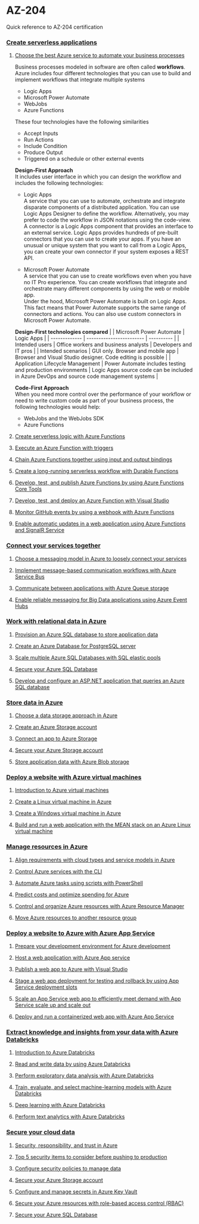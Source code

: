 # AZ-204
Quick reference to AZ-204 certification


### [Create serverless applications](https://docs.microsoft.com/en-us/learn/paths/create-serverless-applications/)

1. [Choose the best Azure service to automate your business processes](https://docs.microsoft.com/en-us/learn/modules/choose-azure-service-to-integrate-and-automate-business-processes/)
    
    Business processes modeled in software are often called **workflows**. Azure includes four different technologies that you can use to build and implement workflows that integrate multiple systems
    * Logic Apps
    * Microsoft Power Automate
    * WebJobs
    * Azure Functions
    
    These four technologies have the following similarities
    * Accept Inputs
    * Run Actions
    * Include Condition
    * Produce Output
    * Triggered on a schedule or other external events
    
    **Design-First Approach**<br/>
    It includes user interface in which you can design the workflow and includes the following technologies:
    * Logic Apps<br/>
        A service that you can use to automate, orchestrate and integrate disparate components of a distributed application. You can use Logic Apps Designer to define the workflow. Alternatively, you may prefer to code the workflow in JSON notations using the code-view.</br>
        A connector is a Logic Apps component that provides an interface to an external service. Logic Apps provides hundreds of pre-built connectors that you can use to create your apps. If you have an unusual or unique system that you want to call from a Logic Apps, you can create your own connector if your system exposes a REST API.
        
    * Microsoft Power Automate<br/>
        A service that you can use to create workflows even when you have no IT Pro experience. You can create workflows that integrate and orchestrate many different components by using the web or mobile app.</br>
        Under the hood, Microsoft Power Automate is built on Logic Apps. This fact means that Power Automate supports the same range of connectors and actions. You can also use custom connectors in Microsoft Power Automate.
    
    **Design-First technologies compared**
    |               | Microsoft Power Automate | Logic Apps |
    | ------------- | ------------------------ | ---------- |
    | Intended users  | Office workers and business analysts | Developers and IT pros |
    | Intended scenarios  | GUI only. Browser and mobile app | Browser and Visual Studio designer. Code editing is possible |
    | Application Lifecycle Management | Power Automate includes testing and production environments | Logic Apps source code can be included in Azure DevOps and source code management systems |
    
    **Code-First Approach**<br/>
    When you need more control over the performance of your workflow or need to write custom code as part of your business process, the following technologies would help:
    * WebJobs and the WebJobs SDK
    * Azure Functions

1. [Create serverless logic with Azure Functions](https://docs.microsoft.com/en-us/learn/modules/create-serverless-logic-with-azure-functions/)

1. [Execute an Azure Function with triggers](https://docs.microsoft.com/en-us/learn/modules/execute-azure-function-with-triggers/)

1. [Chain Azure Functions together using input and output bindings](https://docs.microsoft.com/en-us/learn/modules/chain-azure-functions-data-using-bindings/)

1. [Create a long-running serverless workflow with Durable Functions](https://docs.microsoft.com/en-us/learn/modules/create-long-running-serverless-workflow-with-durable-functions/)

1. [Develop, test, and publish Azure Functions by using Azure Functions Core Tools](https://docs.microsoft.com/en-us/learn/modules/develop-test-deploy-azure-functions-with-core-tools/)

1. [Develop, test, and deploy an Azure Function with Visual Studio](https://docs.microsoft.com/en-us/learn/modules/develop-test-deploy-azure-functions-with-visual-studio/)

1. [Monitor GitHub events by using a webhook with Azure Functions](https://docs.microsoft.com/en-us/learn/modules/monitor-github-events-with-a-function-triggered-by-a-webhook/)

1. [Enable automatic updates in a web application using Azure Functions and SignalR Service](https://docs.microsoft.com/en-us/learn/modules/automatic-update-of-a-webapp-using-azure-functions-and-signalr/)


### [Connect your services together](https://docs.microsoft.com/en-us/learn/paths/connect-your-services-together/)

1. [Choose a messaging model in Azure to loosely connect your services](https://docs.microsoft.com/en-us/learn/modules/choose-a-messaging-model-in-azure-to-connect-your-services/)

1. [Implement message-based communication workflows with Azure Service Bus](https://docs.microsoft.com/en-us/learn/modules/implement-message-workflows-with-service-bus/)

1. [Communicate between applications with Azure Queue storage](https://docs.microsoft.com/en-us/learn/modules/communicate-between-apps-with-azure-queue-storage/)

1. [Enable reliable messaging for Big Data applications using Azure Event Hubs](https://docs.microsoft.com/en-us/learn/modules/enable-reliable-messaging-for-big-data-apps-using-event-hubs/)


### [Work with relational data in Azure](https://docs.microsoft.com/en-us/learn/paths/work-with-relational-data-in-azure/)

1. [Provision an Azure SQL database to store application data](https://docs.microsoft.com/en-us/learn/modules/provision-azure-sql-db/)

1. [Create an Azure Database for PostgreSQL server](https://docs.microsoft.com/en-us/learn/modules/create-azure-db-for-postgresql-server/)

1. [Scale multiple Azure SQL Databases with SQL elastic pools](https://docs.microsoft.com/en-us/learn/modules/scale-sql-databases-elastic-pools/)

1. [Secure your Azure SQL Database](https://docs.microsoft.com/en-us/learn/modules/secure-your-azure-sql-database/)

1. [Develop and configure an ASP.NET application that queries an Azure SQL database](https://docs.microsoft.com/en-us/learn/modules/develop-app-that-queries-azure-sql/)


### [Store data in Azure](https://docs.microsoft.com/en-us/learn/paths/store-data-in-azure/)

1. [Choose a data storage approach in Azure](https://docs.microsoft.com/en-us/learn/modules/choose-storage-approach-in-azure/)

1. [Create an Azure Storage account](https://docs.microsoft.com/en-us/learn/modules/create-azure-storage-account/)

1. [Connect an app to Azure Storage](https://docs.microsoft.com/en-us/learn/modules/connect-an-app-to-azure-storage/)

1. [Secure your Azure Storage account](https://docs.microsoft.com/en-us/learn/modules/secure-azure-storage-account/)

1. [Store application data with Azure Blob storage](https://docs.microsoft.com/en-us/learn/modules/store-app-data-with-azure-blob-storage/)


### [Deploy a website with Azure virtual machines](https://docs.microsoft.com/en-us/learn/paths/deploy-a-website-with-azure-virtual-machines/)

1. [Introduction to Azure virtual machines](https://docs.microsoft.com/en-us/learn/modules/intro-to-azure-virtual-machines/)

1. [Create a Linux virtual machine in Azure](https://docs.microsoft.com/en-us/learn/modules/create-linux-virtual-machine-in-azure/)

1. [Create a Windows virtual machine in Azure](https://docs.microsoft.com/en-us/learn/modules/create-windows-virtual-machine-in-azure/)

1. [Build and run a web application with the MEAN stack on an Azure Linux virtual machine](https://docs.microsoft.com/en-us/learn/modules/build-a-web-app-with-mean-on-a-linux-vm/)


### [Manage resources in Azure](https://docs.microsoft.com/en-us/learn/paths/manage-resources-in-azure/)

1. [Align requirements with cloud types and service models in Azure](https://docs.microsoft.com/en-us/learn/modules/align-requirements-in-azure/)

1. [Control Azure services with the CLI](https://docs.microsoft.com/en-us/learn/modules/control-azure-services-with-cli/)

1. [Automate Azure tasks using scripts with PowerShell](https://docs.microsoft.com/en-us/learn/modules/automate-azure-tasks-with-powershell/)

1. [Predict costs and optimize spending for Azure](https://docs.microsoft.com/en-us/learn/modules/predict-costs-and-optimize-spending/)

1. [Control and organize Azure resources with Azure Resource Manager](https://docs.microsoft.com/en-us/learn/modules/control-and-organize-with-azure-resource-manager/)

1. [Move Azure resources to another resource group](https://docs.microsoft.com/en-us/learn/modules/move-azure-resources-another-resource-group/)


### [Deploy a website to Azure with Azure App Service](https://docs.microsoft.com/en-us/learn/paths/deploy-a-website-with-azure-app-service/)

1. [Prepare your development environment for Azure development](https://docs.microsoft.com/en-us/learn/modules/prepare-your-dev-environment-for-azure-development/)

1. [Host a web application with Azure App service](https://docs.microsoft.com/en-us/learn/modules/host-a-web-app-with-azure-app-service/)

1. [Publish a web app to Azure with Visual Studio](https://docs.microsoft.com/en-us/learn/modules/publish-azure-web-app-with-visual-studio/)

1. [Stage a web app deployment for testing and rollback by using App Service deployment slots](https://docs.microsoft.com/en-us/learn/modules/stage-deploy-app-service-deployment-slots/)

1. [Scale an App Service web app to efficiently meet demand with App Service scale up and scale out](https://docs.microsoft.com/en-us/learn/modules/app-service-scale-up-scale-out/)

1. [Deploy and run a containerized web app with Azure App Service](https://docs.microsoft.com/en-us/learn/modules/deploy-run-container-app-service/)


### [Extract knowledge and insights from your data with Azure Databricks](https://docs.microsoft.com/en-us/learn/paths/data-science/)

1. [Introduction to Azure Databricks](https://docs.microsoft.com/en-us/learn/modules/intro-to-azure-databricks/)

1. [Read and write data by using Azure Databricks](https://docs.microsoft.com/en-us/learn/modules/read-and-write-data-using-azure-databricks/)

1. [Perform exploratory data analysis with Azure Databricks](https://docs.microsoft.com/en-us/learn/modules/perform-exploratory-data-analysis-with-azure-databricks/)

1. [Train, evaluate, and select machine-learning models with Azure Databricks](https://docs.microsoft.com/en-us/learn/modules/perform-model-training-evaluation-and-selection-with-azure-databricks/)

1. [Deep learning with Azure Databricks](https://docs.microsoft.com/en-us/learn/modules/deep-learning-in-azure-databricks/)

1. [Perform text analytics with Azure Databricks](https://docs.microsoft.com/en-us/learn/modules/perform-text-analytics-with-azure-databricks/)


### [Secure your cloud data](https://docs.microsoft.com/en-us/learn/paths/secure-your-cloud-data/)

1. [Security, responsibility, and trust in Azure](https://docs.microsoft.com/en-us/learn/modules/intro-to-security-in-azure/)

1. [Top 5 security items to consider before pushing to production](https://docs.microsoft.com/en-us/learn/modules/top-5-security-items-to-consider/)

1. [Configure security policies to manage data](https://docs.microsoft.com/en-us/learn/modules/configure-security-policies-to-manage-data/)

1. [Secure your Azure Storage account](https://docs.microsoft.com/en-us/learn/modules/secure-azure-storage-account/)

1. [Configure and manage secrets in Azure Key Vault](https://docs.microsoft.com/en-us/learn/modules/configure-and-manage-azure-key-vault/)

1. [Secure your Azure resources with role-based access control (RBAC)](https://docs.microsoft.com/en-us/learn/modules/secure-azure-resources-with-rbac/)

1. [Secure your Azure SQL Database](https://docs.microsoft.com/en-us/learn/modules/secure-your-azure-sql-database/)
